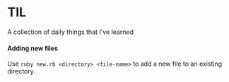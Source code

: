 # TIL
A collection of daily things that I've learned

#### Adding new files

Use `ruby new.rb <directory> <file-name>` to add a new file to an existing directory.
